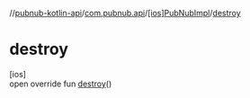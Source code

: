 //[pubnub-kotlin-api](../../../index.md)/[com.pubnub.api](../index.md)/[[ios]PubNubImpl](index.md)/[destroy](destroy.md)

# destroy

[ios]\
open override fun [destroy](destroy.md)()
